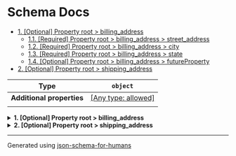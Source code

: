 # Schema Docs

- [1. [Optional] Property root > billing_address](#billing_address)
  - [1.1. [Required] Property root > billing_address > street_address](#billing_address_street_address)
  - [1.2. [Required] Property root > billing_address > city](#billing_address_city)
  - [1.3. [Required] Property root > billing_address > state](#billing_address_state)
  - [1.4. [Optional] Property root > billing_address > futureProperty](#billing_address_futureProperty)
- [2. [Optional] Property root > shipping_address](#shipping_address)

| Type                      | `object`                                                                  |
| ------------------------- | ------------------------------------------------------------------------- |
| **Additional properties** | [[Any type: allowed]](# "Additional Properties of any type are allowed.") |
|                           |                                                                           |

<details>
<summary><strong> <a name="billing_address"></a>1. [Optional] Property root > billing_address</strong>  

</summary>
<blockquote>

| Type                      | `object`                                                                  |
| ------------------------- | ------------------------------------------------------------------------- |
| **Additional properties** | [[Any type: allowed]](# "Additional Properties of any type are allowed.") |
| **Defined in**            | #/definitions/address                                                     |
|                           |                                                                           |

<details>
<summary><strong> <a name="billing_address_street_address"></a>1.1. [Required] Property root > billing_address > street_address</strong>  

</summary>
<blockquote>

| Type                      | `string`                                                                  |
| ------------------------- | ------------------------------------------------------------------------- |
| **Additional properties** | [[Any type: allowed]](# "Additional Properties of any type are allowed.") |
|                           |                                                                           |

</blockquote>
</details>

<details>
<summary><strong> <a name="billing_address_city"></a>1.2. [Required] Property root > billing_address > city</strong>  

</summary>
<blockquote>

| Type                      | `string`                                                                  |
| ------------------------- | ------------------------------------------------------------------------- |
| **Additional properties** | [[Any type: allowed]](# "Additional Properties of any type are allowed.") |
|                           |                                                                           |

</blockquote>
</details>

<details>
<summary><strong> <a name="billing_address_state"></a>1.3. [Required] Property root > billing_address > state</strong>  

</summary>
<blockquote>

| Type                      | `string`                                                                  |
| ------------------------- | ------------------------------------------------------------------------- |
| **Additional properties** | [[Any type: allowed]](# "Additional Properties of any type are allowed.") |
|                           |                                                                           |

</blockquote>
</details>

<details>
<summary><strong> <a name="billing_address_futureProperty"></a>1.4. [Optional] Property root > billing_address > futureProperty</strong>  

</summary>
<blockquote>

| Type                      | `null`                                                                    |
| ------------------------- | ------------------------------------------------------------------------- |
| **Additional properties** | [[Any type: allowed]](# "Additional Properties of any type are allowed.") |
|                           |                                                                           |

</blockquote>
</details>

</blockquote>
</details>

<details>
<summary><strong> <a name="shipping_address"></a>2. [Optional] Property root > shipping_address</strong>  

</summary>
<blockquote>

| Type                      | `object`                                                                  |
| ------------------------- | ------------------------------------------------------------------------- |
| **Additional properties** | [[Any type: allowed]](# "Additional Properties of any type are allowed.") |
| **Same definition as**    | [billing_address](#billing_address)                                       |
|                           |                                                                           |

</blockquote>
</details>

----------------------------------------------------------------------------------------------------------------------------
Generated using [json-schema-for-humans](https://github.com/coveooss/json-schema-for-humans)